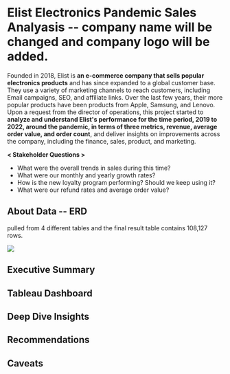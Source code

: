 # Elist Electronics Pandemic Sales Analyasis -- company name will be changed and company logo will be added.

Founded in 2018, Elist is **an e-commerce company that sells popular electronics products** and has since expanded to a global customer base. They use a variety of marketing channels to reach customers, including Email campaigns, SEO, and affiliate links. Over the last few years, their more popular products have been products from Apple, Samsung, and Lenovo. Upon a request from the director of operations, this project started to **analyze and understand Elist's performance for the time period, 2019 to 2022, around the pandemic, in terms of three metrics, revenue, average order value, and order count**, and deliver insights on improvements across the company, including the finance, sales, product, and marketing.


**< Stakeholder Questions >**
* What were the overall trends in sales during this time?
* What were our monthly and yearly growth rates?
* How is the new loyalty program performing? Should we keep using it?
* What were our refund rates and average order value?

## About Data -- ERD
pulled from 4 different tables and the final result table contains 108,127 rows.

![](/Users/jayoungsuh/Downloads/ERD.png)

## Executive Summary

## Tableau Dashboard

## Deep Dive Insights

## Recommendations

## Caveats
